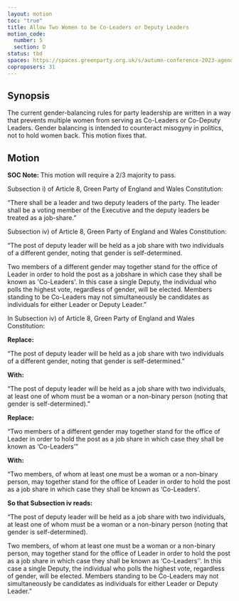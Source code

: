 ```yaml
---
layout: motion
toc: "true"
title: Allow Two Women to be Co-Leaders or Deputy Leaders
motion_code:
  number: 5
  section: D
status: tbd
spaces: https://spaces.greenparty.org.uk/s/autumn-conference-2023-agenda-forum/post/post/view?id=10553
coproposers: 31
---
```

## Synopsis

The current gender-balancing rules for party leadership are written in a way that prevents multiple women from serving as Co-Leaders or Co-Deputy Leaders. Gender balancing is intended to counteract misogyny in politics, not to hold women back. This motion fixes that.

## Motion

<p class="alert d-inline-block alert-primary"><strong>SOC Note: </strong> This motion will require a 2/3 majority to pass.</p>

Subsection i) of Article 8, Green Party of England and Wales Constitution:

“There shall be a leader and two deputy leaders of the party. The leader shall be a voting member of the Executive and the deputy leaders be treated as a job-share.”

Subsection iv) of Article 8, Green Party of England and Wales Constitution:

“The post of deputy leader will be held as a job share with two individuals of a different gender, noting that gender is self-determined.

Two members of a different gender may together stand for the office of Leader in order to hold the post as a jobshare in which case they shall be known as 'Co-Leaders'. In this case a single Deputy, the individual who polls the highest vote, regardless of gender, will be elected. Members standing to be Co-Leaders may not simultaneously be candidates as individuals for either Leader or Deputy Leader.”

In Subsection iv) of Article 8, Green Party of England and Wales Constitution:

**Replace:**

“The post of deputy leader will be held as a job share with two individuals of a different gender, noting that gender is self-determined.”

**With:**

“The post of deputy leader will be held as a job share with two individuals, at least one of whom must be a woman or a non-binary person (noting that gender is self-determined).”

**Replace:**

“Two members of a different gender may together stand for the office of Leader in order to hold the post as a job share in which case they shall be known as ‘Co-Leaders’”

**With:**

“Two members, of whom at least one must be a woman or a non-binary person, may together stand for the office of Leader in order to hold the post as a job share in which case they shall be known as ‘Co-Leaders’.

**So that Subsection iv reads:**

“The post of deputy leader will be held as a job share with two individuals, at least one of whom must be a woman or a non-binary person (noting that gender is self-determined).

Two members, of whom at least one must be a woman or a non-binary person, may together stand for the office of Leader in order to hold the post as a job share in which case they shall be known as ‘Co-Leaders’'. In this case a single Deputy, the individual who polls the highest vote, regardless of gender, will be elected. Members standing to be Co-Leaders may not simultaneously be candidates as individuals for either Leader or Deputy Leader.”